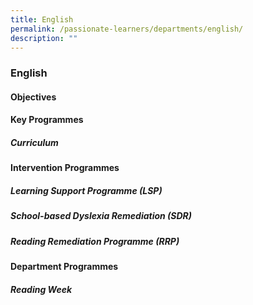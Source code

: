 ```yaml
---
title: English
permalink: /passionate-learners/departments/english/
description: ""
---
```

### **English**
#### **Objectives**



#### **Key Programmes**



##### **Curriculum**



#### **Intervention Programmes**



##### **Learning Support Programme (LSP)**



##### **School-based Dyslexia Remediation (SDR)**



##### **Reading Remediation Programme (RRP)**



#### **Department Programmes**



##### **Reading Week**
